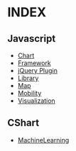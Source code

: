 INDEX
=====

Javascript
----------

* [Chart](doc/js-chart.md)
* [Framework](doc/js-framework.md)
* [jQuery Plugin](doc/js-jquery-plugin.md)
* [Library](doc/js-library.md)
* [Map](doc/js-map.md)
* [Mobility](doc/js-mobility.md)
* [Visualization](doc/js-visualization.md)


CShart
------
* [MachineLearning](doc/cs-ml.md)